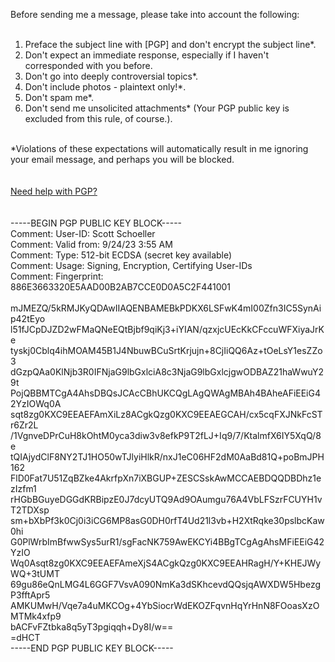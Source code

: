 Before sending me a message, please take into account the following:<br><br>
1. Preface the subject line with [PGP] and don't encrypt the subject line*.<br>
2. Don't expect an immediate response, especially if I haven't corresponded with you before.<br>
3. Don't go into deeply controversial topics*.<br>
4. Don't include photos - plaintext only!*.<br>
5. Don't spam me*.<br>
6. Don't send me unsolicited attachments* (Your PGP public key is excluded from this rule, of course.).<br>
<br>
*Violations of these expectations will automatically result in me ignoring your email message, and perhaps you will be blocked.<br>
<br>
<br>
<a href="https://github.com/sschoeller/PGPResources">Need help with PGP?</a><br>
<br>
<br>
-----BEGIN PGP PUBLIC KEY BLOCK-----<br>
Comment: User-ID:	Scott Schoeller <sschoeller8080@gmail.com><br>
Comment: Valid from:	9/24/23 3:55 AM<br>
Comment: Type:	512-bit ECDSA (secret key available)<br>
Comment: Usage:	Signing, Encryption, Certifying User-IDs<br>
Comment: Fingerprint:	886E3663320E5AAD00B2AB7CCE0D0A5C2F441001<br>
<br>
mJMEZQ/5kRMJKyQDAwIIAQENBAMEBkPDKX6LSFwK4mI00Zfn3IC5SynAip42tEyo<br>
l51fJCpDJZD2wFMaQNeEQtBjbf9qiKj3+iYIAN/qzxjcUEcKkCFccuWFXiyaJrKe<br>
tyskj0Cblq4ihMOAM45B1J4NbuwBCuSrtKrjujn+8CjIiQQ6Az+tOeLsY1esZZo3<br>
dGzpQAa0KlNjb3R0IFNjaG9lbGxlciA8c3NjaG9lbGxlcjgwODBAZ21haWwuY29t<br>
PojQBBMTCgA4AhsDBQsJCAcCBhUKCQgLAgQWAgMBAh4BAheAFiEEiG42YzIOWq0A<br>
sqt8zg0KXC9EEAEFAmXiLz8ACgkQzg0KXC9EEAEGCAH/cx5cqFXJNkFcSTr6Zr2L<br>
/1VgnveDPrCuH8kOhtM0yca3diw3v8efkP9T2fLJ+Iq9/7/KtalmfX6IY5XqQ/8e<br>
tQIAjydClF8NY2TJ1HO50wTJlyiHlkR/nxJ1eC06HF2dM0AaBd81Q+poBmJPH162<br>
FlD0Fat7U51ZqBZke4AkrfpXn7iXBGUP+ZESCSskAwMCCAEBDQQDBDhz1ezIzfm1<br>
rHGbBGuyeDGGdKRBipzE0J7dcyUTQ9Ad9OAumgu76A4VbLFSzrFCUYH1vT2TDXsp<br>
sm+bXbPf3k0Cj0i3iCG6MP8asG0DH0rfT4Ud21l3vb+H2XtRqke30pslbcKaw0hi<br>
G0PlWrbImBfwwSys5urR1/sgFacNK759AwEKCYi4BBgTCgAgAhsMFiEEiG42YzIO<br>
Wq0Asqt8zg0KXC9EEAEFAmeXjS4ACgkQzg0KXC9EEAHRagH/Y+KHEJWyWQ+3tUMT<br>
69gu86eQnLMG4L6GGF7VsvA090NmKa3dSKhcevdQQsjqAWXDW5HbezgP3fftApr5<br>
AMKUMwH/Vqe7a4uMKCOg+4YbSiocrWdEKOZFqvnHqYrHnN8FOoasXzOMTMk4xfp9<br>
bACFvFZtbka8q5yT3pgiqqh+Dy8I/w==<br>
=dHCT<br>
-----END PGP PUBLIC KEY BLOCK-----<br>
<br>
